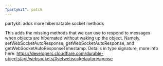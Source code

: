 ```yaml
---
"partykit": patch
---
```


partykit: adds more hibernatable socket methods

This adds the missing methods that we can use to respond to messages when objects are hibernated without waking up the object. Namely, setWebSocketAutoResponse, getWebSocketAutoResponse, and getWebSocketAutoResponseTimestamp. Details in type signature, more info here: https://developers.cloudflare.com/durable-objects/api/websockets/#setwebsocketautoresponse
